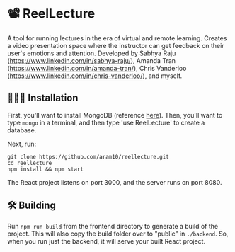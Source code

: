 # 📽 ReelLecture

A tool for running lectures in the era of virtual and remote learning. Creates a video presentation space where the instructor can get feedback on their user's emotions and attention. Developed by Sabhya Raju (https://www.linkedin.com/in/sabhya-raju/), Amanda Tran (https://www.linkedin.com/in/amanda-tran/), Chris Vanderloo (https://www.linkedin.com/in/chris-vanderloo/), and myself.

## 👨🏼‍💻 Installation
First, you'll want to install MongoDB (reference [here](https://docs.mongodb.com/manual/installation/)). Then, you'll want to type `mongo` in a terminal, and then type 'use ReelLecture' to create a database.

Next, run:

```
git clone https://github.com/aram10/reellecture.git
cd reellecture
npm install && npm start
```

The React project listens on port 3000, and the server runs on port 8080.

## 🛠 Building

Run `npm run build` from the frontend directory to generate a build of the project. This will also copy the build folder over to "public" in `./backend`. So, when you run just the backend, it will serve your built React project.
